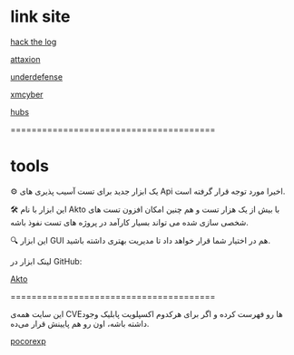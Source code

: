 # link site

[ hack the log ](https://hackthelogs.com)


[ attaxion ](https://attaxion.com)

[ underdefense ](https://underdefense.com)

[ xmcyber ](https://xmcyber.com)

[ hubs ](https://hubs.ly)

=======================================

# tools

⚙ یک ابزار جدید برای تست آسیب پذیری های Api اخیرا مورد توجه  قرار گرفته است.

🛠 این ابزار با نام Akto با بیش از یک هزار  تست و هم چنین امکان افزون تست های شخصی سازی شده می تواند بسیار کارآمد در پروژه های تست نفوذ باشه.

🔍 این ابزار GUI هم در اختیار شما قرار خواهد داد تا مدیریت بهتری داشته باشید.

لینک ابزار در GitHub:

 [ Akto ](https://github.com/akto-api-security/akto)


=======================================

این سایت همه‌ی CVEها رو فهرست کرده و اگر برای هرکدوم اکسپلویت پابلیک وجود داشته باشه، اون رو هم پایینش قرار می‌ده.

[ pocorexp ](https://pocorexp.nsa.im/)

